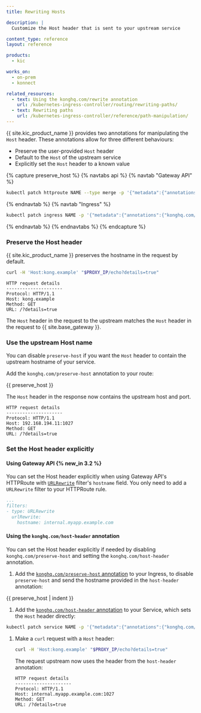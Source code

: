```yaml
---
title: Rewriting Hosts

description: |
  Customize the Host header that is sent to your upstream service

content_type: reference
layout: reference

products:
  - kic

works_on:
  - on-prem
  - konnect

related_resources:
  - text: Using the konghq.com/rewrite annotation
    url: /kubernetes-ingress-controller/routing/rewriting-paths/
  - text: Rewriting paths
    url: /kubernetes-ingress-controller/reference/path-manipulation/
---
```


{{ site.kic_product_name }} provides two annotations for manipulating the `Host` header. These annotations allow for three different behaviours:

* Preserve the user-provided `Host` header
* Default to the `Host` of the upstream service
* Explicitly set the `Host` header to a known value

{% capture preserve_host %}
{% navtabs api %}
{% navtab "Gateway API" %}
```bash
kubectl patch httproute NAME --type merge -p '{"metadata":{"annotations":{"konghq.com/preserve-host":"false"}}}'
```
{% endnavtab %}
{% navtab "Ingress" %}
```bash
kubectl patch ingress NAME -p '{"metadata":{"annotations":{"konghq.com/preserve-host":"false"}}}'
``` 
{% endnavtab %}
{% endnavtabs %}
{% endcapture %}

### Preserve the Host header

{{ site.kic_product_name }} preserves the hostname in the request by default.

```bash
curl -H 'Host:kong.example' "$PROXY_IP/echo?details=true"
```

```text
HTTP request details
---------------------
Protocol: HTTP/1.1
Host: kong.example
Method: GET
URL: /?details=true
```

The `Host` header in the request to the upstream matches the `Host` header in the request to {{ site.base_gateway }}.

### Use the upstream Host name

You can disable `preserve-host` if you want the `Host` header to contain the upstream hostname of your service.

Add the `konghq.com/preserve-host` annotation to your route:

{{ preserve_host }}

The `Host` header in the response now contains the upstream host and port.

```text
HTTP request details
---------------------
Protocol: HTTP/1.1
Host: 192.168.194.11:1027
Method: GET
URL: /?details=true
```
### Set the Host header explicitly

#### Using Gateway API {% new_in 3.2 %}

You can set the Host header explicitly when using Gateway API's HTTPRoute with [`URLRewrite`](https://gateway-api.sigs.k8s.io/reference/spec/#gateway.networking.k8s.io%2fv1.HTTPURLRewriteFilter) 
filter's `hostname` field. You only need to add a `URLRewrite` filter to your HTTPRoute rule.

```yaml
...
filters:
- type: URLRewrite
  urlRewrite:
    hostname: internal.myapp.example.com
```

#### Using the `konghq.com/host-header` annotation

You can set the Host header explicitly if needed by disabling `konghq.com/preserve-host` and setting the `konghq.com/host-header` annotation.

1. Add the [`konghq.com/preserve-host` annotation](/kubernetes-ingress-controller/reference/annotations/#konghq-com-preserve-host) to your Ingress, to disable `preserve-host` and send the hostname provided in the `host-header` annotation:

{{ preserve_host | indent }}

1. Add the [`konghq.com/host-header` annotation](/kubernetes-ingress-controller/reference/annotations/#konghq-com-host-header) to your Service, which sets
  the `Host` header directly:
  ```bash
  kubectl patch service NAME -p '{"metadata":{"annotations":{"konghq.com/host-header":"internal.myapp.example.com"}}}'
  ```

1. Make a `curl` request with a `Host` header:

    ```bash
    curl -H 'Host:kong.example' "$PROXY_IP/echo?details=true"
    ```

    The request upstream now uses the header from the `host-header` annotation:
    ```
    HTTP request details
    ---------------------
    Protocol: HTTP/1.1
    Host: internal.myapp.example.com:1027
    Method: GET
    URL: /?details=true
    ```